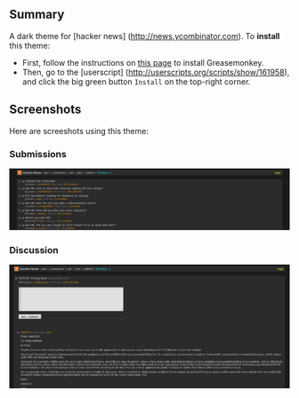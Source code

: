 ## Summary ##

A dark theme for [hacker news] (http://news.ycombinator.com). To **install** this theme:

* First, follow the instructions on [this page](http://userscripts.org/about/installing) to install Greasemonkey.
* Then, go to the [userscript] (http://userscripts.org/scripts/show/161958), and click the
  big green button `Install` on the top-right corner.

## Screenshots ##
Here are screeshots using this theme:

### Submissions ###
![Submissions](/screenshots/submissions.png)

### Discussion ###
![Discussion](/screenshots/discussion.png)

